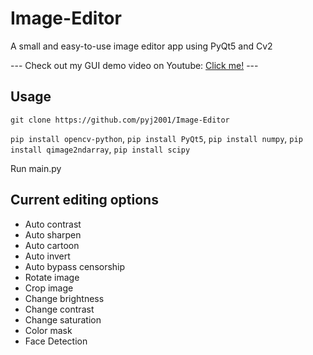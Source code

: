 # Image-Editor
A small and easy-to-use image editor app using PyQt5 and Cv2

--- Check out my GUI demo video on Youtube: [Click me!](https://www.youtube.com/watch?v=9kd53TD7rLw&t=33s) ---

## Usage
`git clone https://github.com/pyj2001/Image-Editor`

`pip install opencv-python`, `pip install PyQt5`, `pip install numpy`, `pip install qimage2ndarray`, `pip install scipy`

Run main.py

## Current editing options
- Auto contrast
- Auto sharpen
- Auto cartoon
- Auto invert
- Auto bypass censorship
- Rotate image
- Crop image
- Change brightness
- Change contrast
- Change saturation
- Color mask
- Face Detection

